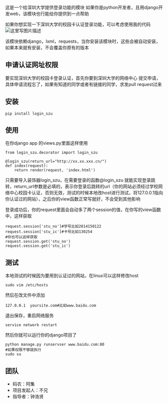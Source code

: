 这是一个给深圳大学提供登录功能的模块
如果你是python开发者，且用django开发web，该模块也行能给你提供到一点帮助

如果你想实现一下深圳大学的校园卡认证登录功能，可以考虑使用我的代码
![这里写图片描述](http://img.blog.csdn.net/20160413011743689)

该模块依赖django，lxml，requests，当你安装该模块时，这些会被自动安装，如果本来就有安装，不会覆盖你原有的版本

申请认证网址权限
------
要实现深圳大学的校园卡登录认证，首先你要到深圳大学的网络中心 提交申请，具体申请流程忘了，如果有知道的同学或者有链接的同学，求发pull request过来

安装
--

```
pip install login_szu
```

使用
--
在你django app 的views.py里面这样使用

```
from login_szu.decorator import login_szu

@login_szu(return_url="http://xx.xx.xxx.cn/")
def index(request):
    return render(request, 'index.html')
```
只需要导入装饰器login_szu，在需要登录的函数@login_szu
就能实现登录跳转，return_url参数是必填的，表示你登录后跳转的url（你的网站必须经过学校网络中心校园卡认证，否则无效，测试的时候本地改host进行测试，将127.0.0.1指向你认证过的网站），之后你的view函数正常写就好，不会受到其他影响

登录成功后，你的request里面会自动多了两个session的值，在你写的view函数中，这样获取

```
request.session['stu_no']#学号比如2014150122
request.session['stu_ic']#卡号比如130254
#你也可以这样获取
request.session.get('stu_no')
request.session.get('stu_ic')
```
## 测试 ##

本地测试的时候因为要用到认证过的网站，在linux可以这样修改host

```
sudo vim /etc/hosts
```
然后在改文件中添加 

```
127.0.0.1  yoursite.com#比如www.baidu.com
```
退出保存，重启网络服务

```
service network restart
```
然后你就可以运行你的django项目了

```
python manage.py runservser www.baidu.com:80
#如果权限不够就执行
sudo su
```

团队
--

 - 码农：阿集 
 - 项目发起人：不兄 
 - 指导者：钟浩贤
